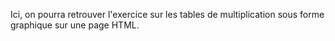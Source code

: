 Ici, on pourra retrouver l'exercice sur les tables de multiplication sous forme graphique sur une page HTML.